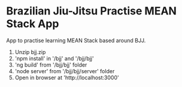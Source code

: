 # Brazilian Jiu-Jitsu Practise MEAN Stack App

App to practise learning MEAN Stack based around BJJ.

1. Unzip bjj.zip
2. 'npm install' in '/bjj' and '/bjj/bjj'
3. 'ng build' from '/bjj/bjj' folder 
4. 'node server' from '/bjj/bjj/server' folder
5. Open in browser at 'http://localhost:3000'
